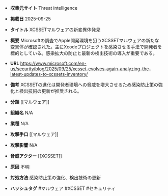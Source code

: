 - **収集元サイト**
Threat intelligence

- **掲載日**
2025-09-25

- **タイトル**
XCSSETマルウェアの新変異体発見

- **概要**
Microsoftの調査でApple開発環境を狙うXCSSETマルウェアの新たな変異体が確認された。主にXcodeプロジェクトを感染させる手法で開発者を標的としている。感染拡大の防止と最新の検出技術の導入が重要である。

- **URL**
https://www.microsoft.com/en-us/security/blog/2025/09/25/xcsset-evolves-again-analyzing-the-latest-updates-to-xcssets-inventory/

- **備考**
XCSSETの進化は開発者環境への脅威を増大させるため感染防止策の強化と検出技術の更新が推奨される。

- **分類**
[[マルウェア]]

- **組織名**
N/A

- **業種**
N/A

- **攻撃手口**
[[マルウェア]]

- **攻撃影響**
N/A

- **脅威アクター**
[[XCSSET]]

- **原因**
不明

- **対処方法**
感染防止策の強化、検出技術の更新

- **ハッシュタグ**
#マルウェア #XCSSET #セキュリティ
